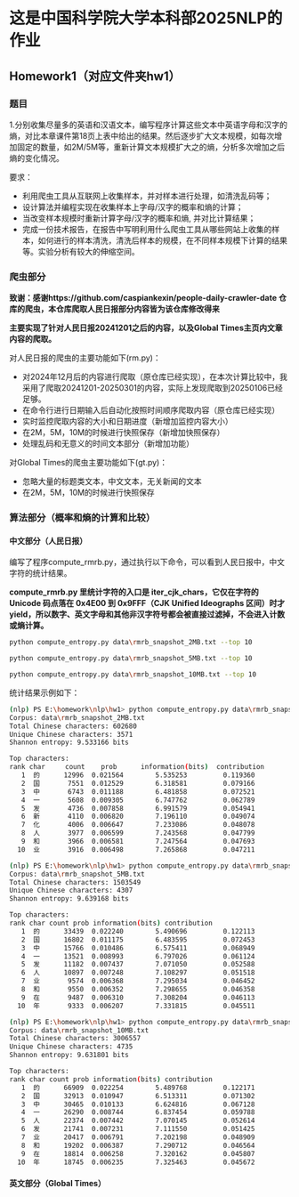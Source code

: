 # 这是中国科学院大学本科部2025NLP的作业
## Homework1（对应文件夹hw1）
### 题目
1.分别收集尽量多的英语和汉语文本，编写程序计算这些文本中英语字母和汉字的熵，对比本章课件第18页上表中给出的结果。然后逐步扩大文本规模，如每次增加固定的数量，如2M/5M等，重新计算文本规模扩大之的熵，分析多次增加之后熵的变化情况。

要求：

- 利用爬虫工具从互联网上收集样本，并对样本进行处理，如清洗乱码等；
- 设计算法并编程实现在收集样本上字母/汉字的概率和熵的计算；
- 当改变样本规模时重新计算字母/汉字的概率和熵, 并对比计算结果；
- 完成一份技术报告，在报告中写明利用什么爬虫工具从哪些网站上收集的样本，如何进行的样本清洗，清洗后样本的规模，在不同样本规模下计算的结果等。实验分析有较大的伸缩空间。

### 爬虫部分
**致谢：感谢https://github.com/caspiankexin/people-daily-crawler-date 仓库的爬虫，本仓库爬取人民日报部分内容皆为该仓库修改得来**

**主要实现了针对人民日报20241201之后的内容，以及Global Times主页内文章内容的爬取。**

对人民日报的爬虫的主要功能如下(rm.py)：

- 对2024年12月后的内容进行爬取（原仓库已经实现），在本次计算比较中，我采用了爬取20241201-20250301的内容，实际上发现爬取到20250106已经足够。
- 在命令行进行日期输入后自动化按照时间顺序爬取内容（原仓库已经实现）
- 实时监控爬取内容的大小和日期进度（新增加监控内容大小）
- 在2M，5M，10M的时候进行快照保存（新增加快照保存）
- 处理乱码和无意义的时间文本部分（新增加功能）

对Global Times的爬虫主要功能如下(gt.py)：

- 忽略大量的标题类文本，中文文本，无关新闻的文本
- 在2M，5M，10M的时候进行快照保存

### 算法部分（概率和熵的计算和比较）

#### 中文部分（人民日报）
编写了程序compute_rmrb.py，通过执行以下命令，可以看到人民日报中，中文字符的统计结果。

**compute_rmrb.py 里统计字符的入口是 iter_cjk_chars，它仅在字符的 Unicode 码点落在 0x4E00 到 0x9FFF（CJK Unified Ideographs 区间）时才 yield，所以数字、英文字母和其他非汉字符号都会被直接过滤掉，不会进入计数或熵计算。**

```bash
python compute_entropy.py data\rmrb_snapshot_2MB.txt --top 10
```
```bash
python compute_entropy.py data\rmrb_snapshot_5MB.txt --top 10
```
```bash
python compute_entropy.py data\rmrb_snapshot_10MB.txt --top 10
```
统计结果示例如下：

```bash
(nlp) PS E:\homework\nlp\hw1> python compute_entropy.py data\rmrb_snapshot_2MB.txt --top 10
Corpus: data\rmrb_snapshot_2MB.txt
Total Chinese characters: 602680
Unique Chinese characters: 3571
Shannon entropy: 9.533166 bits

Top characters:
rank char     count    prob      information(bits)  contribution
   1  的      12996  0.021564        5.535253         0.119360
   2  国       7551  0.012529        6.318581         0.079166
   3  中       6743  0.011188        6.481858         0.072521
   4  一       5608  0.009305        6.747762         0.062789
   5  发       4736  0.007858        6.991579         0.054941
   6  新       4110  0.006820        7.196110         0.049074
   7  化       4006  0.006647        7.233086         0.048078
   8  人       3977  0.006599        7.243568         0.047799
   9  和       3966  0.006581        7.247564         0.047693
  10  业       3916  0.006498        7.265868         0.047211
```

```bash
(nlp) PS E:\homework\nlp\hw1> python compute_entropy.py data\rmrb_snapshot_5MB.txt --top 10
Corpus: data\rmrb_snapshot_5MB.txt
Total Chinese characters: 1503549
Unique Chinese characters: 4307
Shannon entropy: 9.639168 bits

Top characters:
rank char count prob information(bits) contribution
   1  的      33439  0.022240        5.490696         0.122113
   2  国      16802  0.011175        6.483595         0.072453
   3  中      15766  0.010486        6.575411         0.068949
   4  一      13521  0.008993        6.797026         0.061124
   5  发      11182  0.007437        7.071050         0.052588
   6  人      10897  0.007248        7.108297         0.051518
   7  业       9574  0.006368        7.295034         0.046452
   8  和       9550  0.006352        7.298655         0.046358
   9  在       9487  0.006310        7.308204         0.046113
  10  年       9333  0.006207        7.331815         0.045511
```

```bash
(nlp) PS E:\homework\nlp\hw1> python compute_entropy.py data\rmrb_snapshot_10MB.txt --top 10
Corpus: data\rmrb_snapshot_10MB.txt
Total Chinese characters: 3006557
Unique Chinese characters: 4735
Shannon entropy: 9.631801 bits

Top characters:
rank char count prob information(bits) contribution
   1  的      66909  0.022254        5.489768         0.122171
   2  国      32913  0.010947        6.513311         0.071302
   3  中      30465  0.010133        6.624816         0.067128
   4  一      26290  0.008744        6.837454         0.059788
   5  人      22374  0.007442        7.070145         0.052614
   6  发      21741  0.007231        7.111550         0.051425
   7  业      20417  0.006791        7.202198         0.048909
   8  和      19202  0.006387        7.290712         0.046564
   9  在      18814  0.006258        7.320162         0.045807
  10  年      18745  0.006235        7.325463         0.045672
```




#### 英文部分（Global Times）
